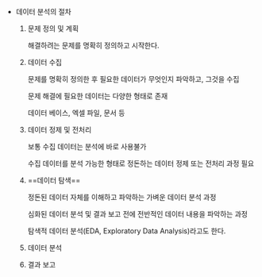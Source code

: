 - 데이터 분석의 절차
    1. 문제 정의 및 계획
        
        해결하려는 문제를 명확히 정의하고 시작한다.
        
    2. 데이터 수집
        
        문제를 명확히 정의한 후 필요한 데이터가 무엇인지 파악하고, 그것을 수집
        
        문제 해결에 필요한 데이터는 다양한 형태로 존재
        
        데이터 베이스, 엑셀 파일, 문서 등
        
    3. 데이터 정제 및 전처리
        
        보통 수집 데이터는 분석에 바로 사용불가
        
        수집 데이터를 분석 가능한 형태로 정돈하는 데이터 정제 또는 전처리 과정 필요
        
    4. ==데이터 탐색==
        
        정돈된 데이터 자체를 이해하고 파악하는 가벼운 데이터 분석 과정
        
        심화된 데이터 분석 및 결과 보고 전에 전반적인 데이터 내용을 파악하는 과정
        
        탐색적 데이터 분석(EDA, Exploratory Data Analysis)라고도 한다.
        
    5. 데이터 분석
    6. 결과 보고